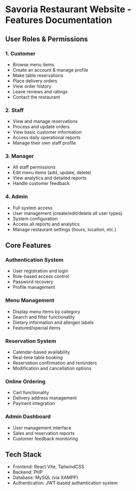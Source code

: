 # Savoria Restaurant Website - Features Documentation

## User Roles & Permissions

### 1. Customer
- Browse menu items
- Create an account & manage profile
- Make table reservations
- Place delivery orders
- View order history
- Leave reviews and ratings
- Contact the restaurant

### 2. Staff
- View and manage reservations
- Process and update orders
- View basic customer information
- Access daily operational reports
- Manage their own staff profile

### 3. Manager
- All staff permissions
- Edit menu items (add, update, delete)
- View analytics and detailed reports
- Handle customer feedback

### 4. Admin
- Full system access
- User management (create/edit/delete all user types)
- System configuration
- Access all reports and analytics
- Manage restaurant settings (hours, location, etc.)

## Core Features

### Authentication System
- User registration and login
- Role-based access control
- Password recovery
- Profile management

### Menu Management
- Display menu items by category
- Search and filter functionality
- Dietary information and allergen labels
- Featured/special items

### Reservation System
- Calendar-based availability
- Real-time table booking
- Reservation confirmation and reminders
- Modification and cancellation options

### Online Ordering
- Cart functionality
- Delivery address management
- Payment integration

### Admin Dashboard
- User management interface
- Sales and reservation reports
- Customer feedback monitoring

## Tech Stack
- Frontend: React Vite, TailwindCSS
- Backend: PHP
- Database: MySQL (via XAMPP)
- Authentication: JWT-based authentication system 